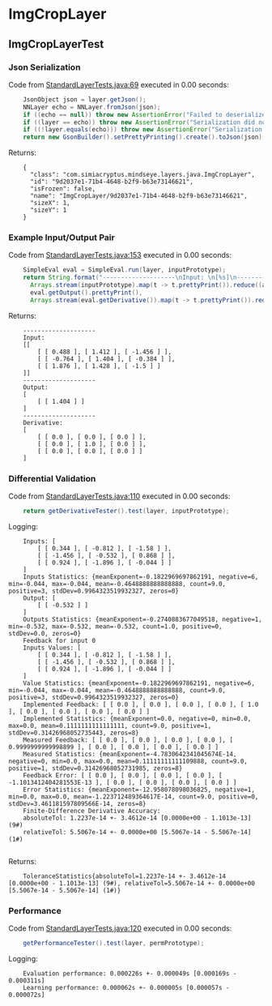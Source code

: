 # ImgCropLayer
## ImgCropLayerTest
### Json Serialization
Code from [StandardLayerTests.java:69](../../../../../../../src/main/java/com/simiacryptus/mindseye/test/StandardLayerTests.java#L69) executed in 0.00 seconds: 
```java
    JsonObject json = layer.getJson();
    NNLayer echo = NNLayer.fromJson(json);
    if ((echo == null)) throw new AssertionError("Failed to deserialize");
    if ((layer == echo)) throw new AssertionError("Serialization did not copy");
    if ((!layer.equals(echo))) throw new AssertionError("Serialization not equal");
    return new GsonBuilder().setPrettyPrinting().create().toJson(json);
```

Returns: 

```
    {
      "class": "com.simiacryptus.mindseye.layers.java.ImgCropLayer",
      "id": "9d2037e1-71b4-4648-b2f9-b63e73146621",
      "isFrozen": false,
      "name": "ImgCropLayer/9d2037e1-71b4-4648-b2f9-b63e73146621",
      "sizeX": 1,
      "sizeY": 1
    }
```



### Example Input/Output Pair
Code from [StandardLayerTests.java:153](../../../../../../../src/main/java/com/simiacryptus/mindseye/test/StandardLayerTests.java#L153) executed in 0.00 seconds: 
```java
    SimpleEval eval = SimpleEval.run(layer, inputPrototype);
    return String.format("--------------------\nInput: \n[%s]\n--------------------\nOutput: \n%s\n--------------------\nDerivative: \n%s",
      Arrays.stream(inputPrototype).map(t -> t.prettyPrint()).reduce((a, b) -> a + ",\n" + b).get(),
      eval.getOutput().prettyPrint(),
      Arrays.stream(eval.getDerivative()).map(t -> t.prettyPrint()).reduce((a, b) -> a + ",\n" + b).get());
```

Returns: 

```
    --------------------
    Input: 
    [[
    	[ [ 0.488 ], [ 1.412 ], [ -1.456 ] ],
    	[ [ -0.764 ], [ 1.404 ], [ -0.384 ] ],
    	[ [ 1.876 ], [ 1.428 ], [ -1.5 ] ]
    ]]
    --------------------
    Output: 
    [
    	[ [ 1.404 ] ]
    ]
    --------------------
    Derivative: 
    [
    	[ [ 0.0 ], [ 0.0 ], [ 0.0 ] ],
    	[ [ 0.0 ], [ 1.0 ], [ 0.0 ] ],
    	[ [ 0.0 ], [ 0.0 ], [ 0.0 ] ]
    ]
```



### Differential Validation
Code from [StandardLayerTests.java:110](../../../../../../../src/main/java/com/simiacryptus/mindseye/test/StandardLayerTests.java#L110) executed in 0.00 seconds: 
```java
    return getDerivativeTester().test(layer, inputPrototype);
```
Logging: 
```
    Inputs: [
    	[ [ 0.344 ], [ -0.812 ], [ -1.58 ] ],
    	[ [ -1.456 ], [ -0.532 ], [ 0.868 ] ],
    	[ [ 0.924 ], [ -1.896 ], [ -0.044 ] ]
    ]
    Inputs Statistics: {meanExponent=-0.1822969697862191, negative=6, min=-0.044, max=-0.044, mean=-0.4648888888888888, count=9.0, positive=3, stdDev=0.9964323519932327, zeros=0}
    Output: [
    	[ [ -0.532 ] ]
    ]
    Outputs Statistics: {meanExponent=-0.2740883677049518, negative=1, min=-0.532, max=-0.532, mean=-0.532, count=1.0, positive=0, stdDev=0.0, zeros=0}
    Feedback for input 0
    Inputs Values: [
    	[ [ 0.344 ], [ -0.812 ], [ -1.58 ] ],
    	[ [ -1.456 ], [ -0.532 ], [ 0.868 ] ],
    	[ [ 0.924 ], [ -1.896 ], [ -0.044 ] ]
    ]
    Value Statistics: {meanExponent=-0.1822969697862191, negative=6, min=-0.044, max=-0.044, mean=-0.4648888888888888, count=9.0, positive=3, stdDev=0.9964323519932327, zeros=0}
    Implemented Feedback: [ [ 0.0 ], [ 0.0 ], [ 0.0 ], [ 0.0 ], [ 1.0 ], [ 0.0 ], [ 0.0 ], [ 0.0 ], [ 0.0 ] ]
    Implemented Statistics: {meanExponent=0.0, negative=0, min=0.0, max=0.0, mean=0.1111111111111111, count=9.0, positive=1, stdDev=0.31426968052735443, zeros=8}
    Measured Feedback: [ [ 0.0 ], [ 0.0 ], [ 0.0 ], [ 0.0 ], [ 0.9999999999998899 ], [ 0.0 ], [ 0.0 ], [ 0.0 ], [ 0.0 ] ]
    Measured Statistics: {meanExponent=-4.7830642341045674E-14, negative=0, min=0.0, max=0.0, mean=0.11111111111109888, count=9.0, positive=1, stdDev=0.31426968052731985, zeros=8}
    Feedback Error: [ [ 0.0 ], [ 0.0 ], [ 0.0 ], [ 0.0 ], [ -1.1013412404281553E-13 ], [ 0.0 ], [ 0.0 ], [ 0.0 ], [ 0.0 ] ]
    Error Statistics: {meanExponent=-12.958078098036825, negative=1, min=0.0, max=0.0, mean=-1.223712489364617E-14, count=9.0, positive=0, stdDev=3.461181597809566E-14, zeros=8}
    Finite-Difference Derivative Accuracy:
    absoluteTol: 1.2237e-14 +- 3.4612e-14 [0.0000e+00 - 1.1013e-13] (9#)
    relativeTol: 5.5067e-14 +- 0.0000e+00 [5.5067e-14 - 5.5067e-14] (1#)
    
```

Returns: 

```
    ToleranceStatistics{absoluteTol=1.2237e-14 +- 3.4612e-14 [0.0000e+00 - 1.1013e-13] (9#), relativeTol=5.5067e-14 +- 0.0000e+00 [5.5067e-14 - 5.5067e-14] (1#)}
```



### Performance
Code from [StandardLayerTests.java:120](../../../../../../../src/main/java/com/simiacryptus/mindseye/test/StandardLayerTests.java#L120) executed in 0.00 seconds: 
```java
    getPerformanceTester().test(layer, permPrototype);
```
Logging: 
```
    Evaluation performance: 0.000226s +- 0.000049s [0.000169s - 0.000311s]
    Learning performance: 0.000062s +- 0.000005s [0.000057s - 0.000072s]
    
```

